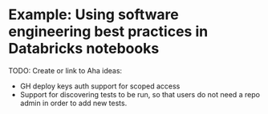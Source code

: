 # Example: Using software engineering best practices in Databricks notebooks

TODO: Create or link to Aha ideas:

* GH deploy keys auth support for scoped access
* Support for discovering tests to be run, so that users do not need a repo admin in order to add new tests.
